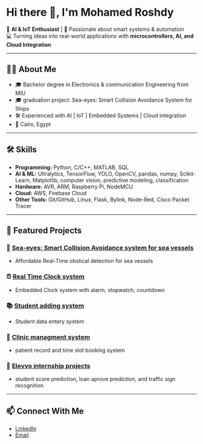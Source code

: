 # Hi there 👋, I'm Mohamed Roshdy  

🚀 **AI & IoT Enthusiast** | 🌊 Passionate about smart systems & automation   
💻 Turning ideas into real-world applications with **microcontrollers, AI, and Cloud Integration**  

---

## 🧑‍💻 About Me
- 🎓 Bachelor degree in Electronics & communication Engineering from MIU
- 🎓 graduation project: Sea-eyes: Smart Collision Avoidance System for Ships   
- 🛠️ Experienced with AI | IoT | Embedded Systems | Cloud integration   
- 📍 Cairo, Egypt    

---

## 🛠️ Skills
- **Programming:** Python, C/C++, MATLAB, SQL  
- **AI & ML:** Ultralytics, TensorFlow, YOLO, OpenCV, pandas, numpy, Scikit-Learn, Matplotlib, computer vision, predictive modeling, classification   
- **Hardware:** AVR, ARM, Raspberry Pi, NodeMCU    
- **Cloud:** AWS, Firebase Cloud        
- **Other Tools:** Git/GitHub, Linux, Flask, Bylink, Node-Red, Cisco Packet Tracer   

---

## 📌 Featured Projects
### 🚢 [Sea-eyes: Smart Collision Avoidance system for sea vessels](https://github.com/TheRealRoshdy/Sea-eyes)  
- Affordable Real-Time obstical detection for sea vessels  

### ⏰ [Real Time Clock system](https://github.com/TheRealRoshdy/Real-time-clock/tree/main)  
- Embedded Clock system with alarm, stopwatch, countdown    

### 📚 [Student adding system](https://github.com/TheRealRoshdy/Add-student-program/tree/main)  
- Student data entery system  

### 🏥 [Clinic managment system](https://github.com/TheRealRoshdy/Clinic-management-system.git)  
- patient record and time slot booking system    

### 🦉 [Elevvo internship projects](https://github.com/TheRealRoshdy/Elevvo-Internship-projects/tree/main)    
- student score prediction, loan aprove prediction, and traffic sign recognition  

---

## 📫 Connect With Me
- [LinkedIn](https://www.linkedin.com/in/mohamed-roshdy2001/)  
- [Email](mailto:roshdy13122001@gmail.com)  
